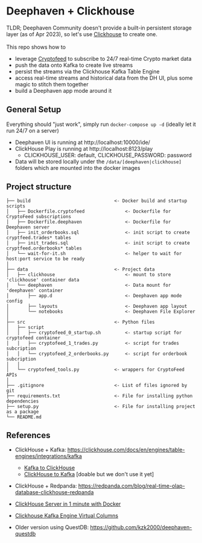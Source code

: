 # Deephaven + Clickhouse
TLDR;
Deephaven Community doesn't provide a built-in persistent storage layer (as of Apr 2023), so let's use 
[Clickhouse](https://clickhouse.com/) to create one.<br><br>
This repo shows how to 
* leverage [Cryptofeed](https://github.com/bmoscon/cryptofeed) to subscribe to 24/7 real-time Crypto market data
* push the data onto Kafka to create live streams
* persist the streams via the Clickhouse Kafka Table Engine
* access real-time streams and historical data from the DH UI, plus some magic to stitch them together
* build a Deephaven app mode around it

## General Setup 
Everything should "just work", simply run ```docker-compose up -d``` (ideally let it run 24/7 on a server)
* Deephaven UI is running at http://localhost:10000/ide/
* ClickHouse Play is running at http://localhost:8123/play
  * CLICKHOUSE_USER: default, CLICKHOUSE_PASSWORD: password
* Data will be stored locally under the `/data/[deephaven|clickhouse]` folders which are mounted into the docker images

## Project structure
```
├── build                               <- Docker build and startup scripts 
│   ├── Dockerfile.cryptofeed               <- Dockerfile for CryptoFeed subscriptions
│   ├── Dockerfile.deephaven                <- Dockerfile for Deephaven server
│   ├── init_orderbooks.sql                 <- init script to create cryptfeed.trades* tables
│   ├── init_trades.sql                     <- init script to create cryptfeed.orderbooks* tables
│   └── wait-for-it.sh                      <- helper to wait for host:port service to be ready
│
├── data                                <- Project data
│   ├── clickhouse                          <- mount to store 'clickhouse' container data
│   └── deephaven                           <- Data mount for 'deephaven' container
│       ├── app.d                           <- Deephaven app mode config
│       ├── layouts                         <- Deephaven app layout 
│       └── notebooks                       <- Deephaven File Explorer 
│   
├── src                                 <- Python files
│   ├── script    
│   │   ├── cryptofeed_0_startup.sh         <- startup script for cryptofeed container
│   │   ├── cryptofeed_1_trades.py          <- script for trades subcription
│   │   └── cryptofeed_2_orderbooks.py      <- script for orderbook subcription
│   │ 
│   └── cryptofeed_tools.py             <- wrappers for CryptoFeed APIs
│
├── .gitignore                          <- List of files ignored by git
├── requirements.txt                    <- File for installing python dependencies
├── setup.py                            <- File for installing project as a package
└── README.md
```
## References
* ClickHouse + Kafka: https://clickhouse.com/docs/en/engines/table-engines/integrations/kafka
  * [Kafka to ClickHouse](https://clickhouse.com/docs/en/integrations/kafka#kafka-to-clickhouse)
  * [ClickHouse to Kafka](https://clickhouse.com/docs/en/integrations/kafka#clickhouse-to-kafka) [doable but we don't use it yet]

* ClickHouse + Redpanda: https://redpanda.com/blog/real-time-olap-database-clickhouse-redpanda
* [ClickHouse Server in 1 minute with Docker](https://dev.to/titronium/clickhouse-server-in-1-minute-with-docker-4gf2)
* [Clickhouse Kafka Engine Virtual Columns](https://clickhouse.com/docs/en/engines/table-engines/integrations/kafka#virtual-columns)
* Older version using QuestDB: https://github.com/kzk2000/deephaven-questdb
